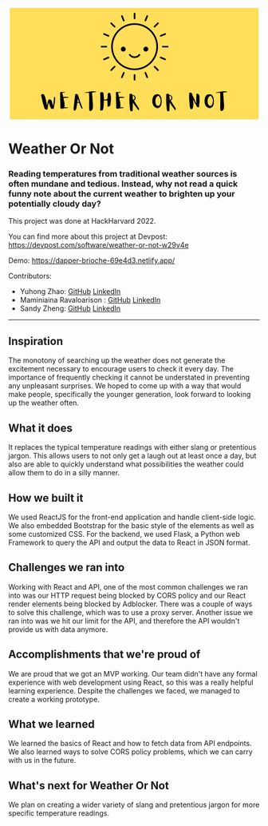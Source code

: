 <p align="center">
    <img  src="./weather-or-not.png" />
</p>


# Weather Or Not

 ### Reading temperatures from traditional weather sources is often mundane and tedious. Instead, why not read a quick funny note about the current weather to brighten up your potentially cloudy day?  
   
  
This project was done at HackHarvard 2022.

You can find more about this project at Devpost: https://devpost.com/software/weather-or-not-w29v4e

Demo: https://dapper-brioche-69e4d3.netlify.app/



Contributors:

* Yuhong Zhao: [GitHub](https://github.com/yuhongz12) [LinkedIn](https://www.linkedin.com/in/yuhong-zhao-ab0a141b2/)
* Maminiaina Ravaloarison : [GitHub](https://github.com/Mami-Em) [LinkedIn](https://www.linkedin.com/in/maminiaina-ravaloarison-ab1893245/)
* Sandy Zheng: [GitHub](https://github.com/sandyzng104) [LinkedIn](https://www.linkedin.com/in/sandyzheng/)

--- 

## Inspiration
The monotony of searching up the weather does not generate the excitement necessary to encourage users to check it every day. The importance of frequently checking it cannot be understated in preventing any unpleasant surprises. We hoped to come up with a way that would make people, specifically the younger generation, look forward to looking up the weather often.

## What it does
It replaces the typical temperature readings with either slang or pretentious jargon. This allows users to not only get a laugh out at least once a day, but also are able to quickly understand what possibilities the weather could allow them to do in a silly manner.

## How we built it
We used ReactJS for the front-end application and handle client-side logic. We also embedded Bootstrap for the basic style of the elements as well as some customized CSS. For the backend, we used Flask, a Python web Framework to query the API and output the data to React in JSON format.

## Challenges we ran into
Working with React and API, one of the most common challenges we ran into was our HTTP request being blocked by CORS policy and our React render elements being blocked by Adblocker. There was a couple of ways to solve this challenge, which was to use a proxy server. Another issue we ran into was we hit our limit for the API, and therefore the API wouldn't provide us with data anymore.

## Accomplishments that we're proud of
We are proud that we got an MVP working. Our team didn't have any formal experience with web development using React, so this was a really helpful learning experience. Despite the challenges we faced, we managed to create a working prototype.

## What we learned
We learned the basics of React and how to fetch data from API endpoints. We also learned ways to solve CORS policy problems, which we can carry with us in the future.

## What's next for Weather Or Not
We plan on creating a wider variety of slang and pretentious jargon for more specific temperature readings.
